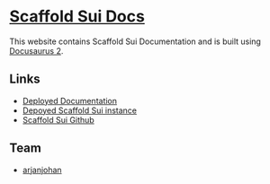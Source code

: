# [Scaffold Sui Docs](https://scaffold-sui-docs.vercel.app/)

This website contains Scaffold Sui Documentation and is built using [Docusaurus 2](https://docusaurus.io/).

## Links

- [Deployed Documentation](https://scaffold-sui-docs.vercel.app/)
- [Depoyed Scaffold Sui instance](https://scaffold-sui.vercel.app/)
- [Scaffold Sui Github](https://github.com/arjanjohan/scaffold-sui)

## Team

- [arjanjohan](https://x.com/arjanjohan/)
